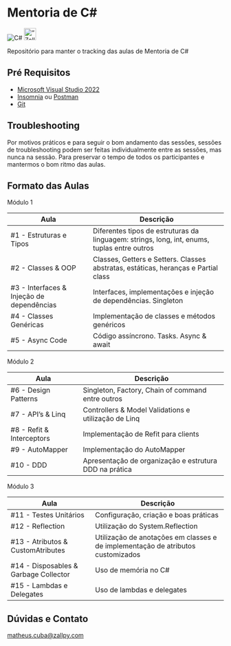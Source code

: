 # Mentoria de C#

![C#](https://img.shields.io/badge/.NET-512BD4?style=for-the-badge&logo=dotnet&logoColor=white)
<img src="https://s3.amazonaws.com/gupy5/production/companies/1184/career/1848/images/2021-09-06_17-39_logo.png" alt= “Zallpy” width="28px" height="28px">

Repositório para manter o tracking das aulas de Mentoria de C#

## Pré Requisitos
- [Microsoft Visual Studio 2022](https://visualstudio.microsoft.com/pt-br/downloads/)
- [Insomnia](https://insomnia.rest/download) ou [Postman](https://www.postman.com/downloads/)
- [Git](https://git-scm.com/downloads)

## Troubleshooting
Por motivos práticos e para seguir o bom andamento das sessões, sessões de troubleshooting podem ser feitas individualmente entre as sessões, mas nunca na sessão. Para preservar o tempo de todos os participantes e mantermos o bom ritmo das aulas.

## Formato das Aulas

Módulo 1

| Aula                                      | Descrição                                                                                   |
|-------------------------------------------|---------------------------------------------------------------------------------------------|
| #1 - Estruturas e Tipos                   | Diferentes tipos de estruturas da linguagem: strings, long, int, enums, tuplas entre outros |
| #2 - Classes & OOP                        | Classes, Getters e Setters. Classes abstratas, estáticas, heranças e Partial class          |
| #3 - Interfaces & Injeção de dependências | Interfaces, implementações e injeção de dependências. Singleton                             |
| #4 - Classes Genéricas                    | Implementação de classes e métodos genéricos                                                |
| #5 - Async Code                           | Código assíncrono. Tasks. Async & await                                                     |

Módulo 2

| Aula                                      | Descrição                                                                                   |
|-------------------------------------------|---------------------------------------------------------------------------------------------|
| #6 - Design Patterns                      | Singleton, Factory, Chain of command entre outros |
| #7 - API’s & Linq                         | Controllers & Model Validations e utilização de Linq          |
| #8 - Refit & Interceptors                 | Implementação de Refit para clients |
| #9 - AutoMapper                           | Implementação do AutoMapper |
| #10 - DDD                                 | Apresentação de organização e estrutura DDD na prática                                      |

Módulo 3

| Aula                                      | Descrição                                                                                   |
|-------------------------------------------|---------------------------------------------------------------------------------------------|
| #11 - Testes Unitários                      | Configuração, criação e boas práticas |
| #12 - Reflection                            | Utilização do System.Reflection          |
| #13 - Atributos & CustomAtributes           | Utilização de anotações em classes e de implementação de atributos customizados             |
| #14 - Disposables & Garbage Collector       | Uso de memória no C#                                                |
| #15 - Lambdas e Delegates                   | Uso de lambdas e delegates                                                     |

## Dúvidas e Contato
[matheus.cuba@zallpy.com](mailto:matheus.cuba@zallpy.com)
